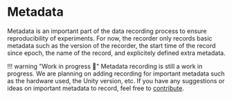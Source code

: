 # Metadata

Metadata is an important part of the data recording process to ensure reproducibility of experiments. For now, the recorder only records basic metadata such as the version of the recorder, the start time of the record since epoch, the name of the record, and explicitely defined extra metadata.

!!! warning "Work in progress 🚧"
    Metadata recording is still a work in progress. We are planning on adding recording for important metadata such as the hardware used, the Unity version, etc. If you have any suggestions or ideas on important metadata to record, feel free to [contribute](../../../contributing.md).